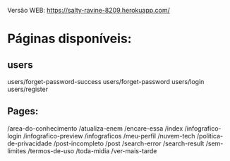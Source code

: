 Versão WEB:
  https://salty-ravine-8209.herokuapp.com/

# Páginas disponíveis:

## users
  users/forget-password-success
  users/forget-password
  users/login
  users/register

## Pages:
  /area-do-conhecimento
  /atualiza-enem
  /encare-essa
  /index
  /infografico-login
  /infografico-preview
  /infograficos
  /meu-perfil
  /nuvem-tech
  /politica-de-privacidade
  /post-incompleto
  /post
  /search-error
  /search-result
  /sem-limites
  /termos-de-uso
  /toda-midia
  /ver-mais-tarde
